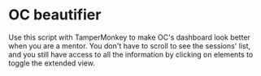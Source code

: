 # OC beautifier

Use this script with TamperMonkey to make OC's dashboard look better when you are
a mentor. You don't have to scroll to see the sessions' list, and you still have 
access to all the information by clicking on elements to toggle the extended view.
